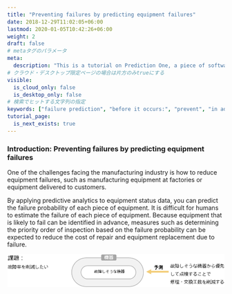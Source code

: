 ```yaml
---
title: "Preventing failures by predicting equipment failures"
date: 2018-12-29T11:02:05+06:00
lastmod: 2020-01-05T10:42:26+06:00
weight: 2
draft: false
# metaタグのパラメータ
meta:
  description: "This is a tutorial on Prediction One, a piece of software that can be easily operated by non-experts, which calculates predictions from data. This section explains how to use Prediction One, using the example of preventing failures by predicting equipment failures."
# クラウド・デスクトップ限定ページの場合は片方のみtrueにする
visible:
  is_cloud_only: false
  is_desktop_only: false
# 検索でヒットする文字列の指定
keywords: ["failure prediction", "before it occurs:", "prevent", "in advance:", "detect", "problem"]
tutorial_page:
  is_next_exists: true
---
```


### Introduction: Preventing failures by predicting equipment failures

One of the challenges facing the manufacturing industry is how to reduce equipment failures, such as manufacturing equipment at factories or equipment delivered to customers.

By applying predictive analytics to equipment status data, you can predict the failure probability of each piece of equipment. It is difficult for humans to estimate the failure of each piece of equipment. Because equipment that is likely to fail can be identified in advance, measures such as determining the priority order of inspection based on the failure probability can be expected to reduce the cost of repair and equipment replacement due to failure.

![](img_en/t_slide2.png)
